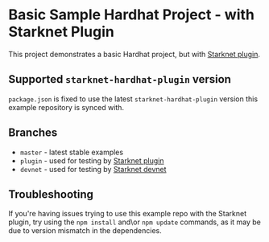 # Basic Sample Hardhat Project - with Starknet Plugin
This project demonstrates a basic Hardhat project, but with [Starknet plugin](https://github.com/Shard-Labs/starknet-hardhat-plugin).

## Supported `starknet-hardhat-plugin` version
`package.json` is fixed to use the latest `starknet-hardhat-plugin` version this example repository is synced with.

## Branches
- `master` - latest stable examples
- `plugin` - used for testing by [Starknet plugin](https://github.com/Shard-Labs/starknet-hardhat-plugin)
- `devnet` - used for testing by [Starknet devnet](https://github.com/Shard-Labs/starknet-devnet)

## Troubleshooting

If you're having issues trying to use this example repo with the Starknet plugin, try using the `npm install` and\or `npm update` commands, as it may be due to version mismatch in the dependencies.